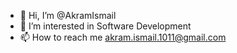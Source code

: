 - 👋 Hi, I’m @AkramIsmail
- 👀 I’m interested in Software Development
- 📫 How to reach me akram.ismail.1011@gmail.com

<!---
AkramIsmail/AkramIsmail is a ✨ special ✨ repository because its `README.md` (this file) appears on your GitHub profile.
You can click the Preview link to take a look at your changes.
--->
